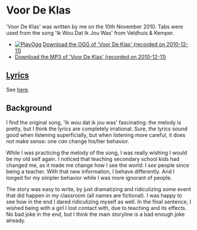 # Voor De Klas

'Voor De Klas' was written by me on the 10th
November 2010. Tabs were used from the song 'Ik Wou Dat Ik Jou Was' from
Veldhuis & Kemper.

- [![PlayOgg](http://static.fsf.org/playogg/Play_ogg_80x15.png "I support PlayOgg!")](http://playogg.org)
  [Download the OGG of 'Voor De Klas' (recorded on 2010-12-11)](http://www.richelbilderbeek.nl/CD07_VoorDeKlas20101211.ogg)
- [Download the MP3 of 'Voor De Klas' (recorded on 2010-12-11)](http://www.richelbilderbeek.nl/CD07_VoorDeKlas20101211.mp3)

## [Lyrics](53_voor_de_klas.txt)

See [here](53_voor_de_klas.txt).

## Background

I find the original song, 'Ik wou dat ik jou was' fascinating:
the melody is pretty, but I think the lyrics are completely
irrational. Sure, the lyrics sound good when listening
superficially, but when listening more careful, it does
not make sense: one *can* change his/her behavior.

While I was practicing the melody of the song,
I was really wishing I would be my old self again.
I noticed that teaching secondary school kids had
changed me, as it made me change how I see the world:
I *see* people since being a teacher. With that new
information, I behave differently. And I longed for
my simpler behavior while I was more ignorant of people.

The story was easy to write, by just dramatizing and
ridiculizing some event that did happen in my
classroom (all names are fictional).
I was happy to see how in the end I dared ridiculizing
myself as well. In the final sentence, I wished
being with a girl I lost contact with, due to teaching
and its effects. No bad joke in the end, but I think
the main storyline is a bad enough joke already.
